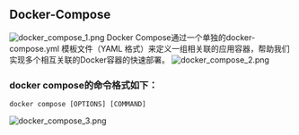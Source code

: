 ## Docker-Compose

![docker_compose_1.png](../MyDocs/img/docker_compose_1.png)
Docker Compose通过一个单独的docker-compose.yml 模板文件（YAML 格式）来定义一组相关联的应用容器，帮助我们实现多个相互关联的Docker容器的快速部署。
![docker_compose_2.png](../MyDocs/img/docker_compose_2.png)

### docker compose的命令格式如下：

```shell
docker compose [OPTIONS] [COMMAND]
```
![docker_compose_3.png](../MyDocs/img/docker_compose_3.png)